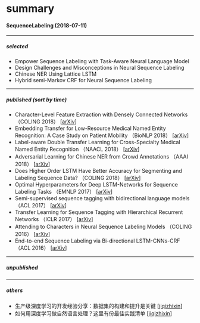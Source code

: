 # summary

#### SequenceLabeling (2018-07-11)
***
##### selected
- Empower Sequence Labeling with Task-Aware Neural Language Model
- Design Challenges and Misconceptions in Neural Sequence Labeling
- Chinese NER Using Lattice LSTM
- Hybrid semi-Markov CRF for Neural Sequence Labeling
***
##### published (sort by time)
- Character-Level Feature Extraction with Densely Connected Networks （COLING 2018） [[arXiv](https://arxiv.org/abs/1806.09089v1)]
- Embedding Transfer for Low-Resource Medical Named Entity Recognition: A Case Study on Patient Mobility （BioNLP 2018） [[arXiv](https://arxiv.org/abs/1806.02814v1)]
- Label-aware Double Transfer Learning for Cross-Specialty Medical Named Entity Recognition （NAACL 2018） [[arXiv](https://arxiv.org/abs/1804.09021v2)]
- Adversarial Learning for Chinese NER from Crowd Annotations （AAAI 2018） [[arXiv](https://arxiv.org/abs/1801.05147)]
- Does Higher Order LSTM Have Better Accuracy for Segmenting and Labeling Sequence Data?  （COLING 2018） [[arXiv](https://arxiv.org/abs/1711.08231v3)]
- Optimal Hyperparameters for Deep LSTM-Networks for Sequence Labeling Tasks （EMNLP 2017） [[arXiv](https://arxiv.org/abs/1707.06799v2)]
- Semi-supervised sequence tagging with bidirectional language models （ACL 2017） [[arXiv](https://arxiv.org/abs/1705.00108)]
- Transfer Learning for Sequence Tagging with Hierarchical Recurrent Networks （ICLR 2017） [[arXiv](https://arxiv.org/abs/1703.06345)]
- Attending to Characters in Neural Sequence Labeling Models （COLING 2016） [[arXiv](https://arxiv.org/abs/1611.04361)]
- End-to-end Sequence Labeling via Bi-directional LSTM-CNNs-CRF （ACL 2016） [[arXiv](https://arxiv.org/abs/1603.01354)]
***
##### unpublished
***
##### others 
- 生产级深度学习的开发经验分享：数据集的构建和提升是关键 [[jiqizhixin](https://www.jiqizhixin.com/articles/2018-06-09-3)]
- 如何用深度学习做自然语言处理？这里有份最佳实践清单  [[jiqizhixin](https://www.jiqizhixin.com/articles/2017-07-26-5)]

